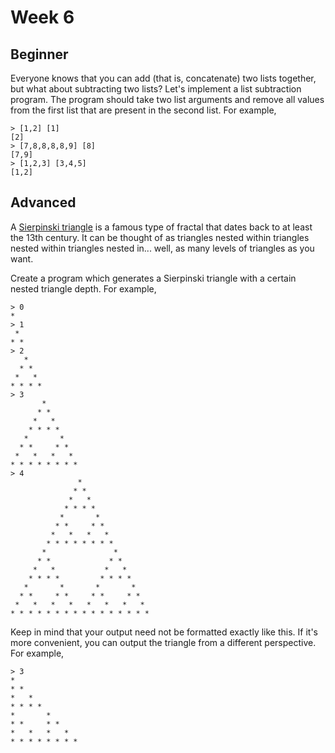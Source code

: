 # Week 6

## Beginner

Everyone knows that you can add (that is, concatenate) two lists together, but what about subtracting two lists? Let's implement a list subtraction program. The program should take two list arguments and remove all values from the first list that are present in the second list. For example,

    > [1,2] [1]
    [2]
    > [7,8,8,8,8,9] [8]
    [7,9]
    > [1,2,3] [3,4,5]
    [1,2]

## Advanced

A [Sierpinski triangle](http://en.wikipedia.org/wiki/Sierpinski_triangle) is a famous type of fractal that dates back to at least the 13th century. It can be thought of as triangles nested within triangles nested within triangles nested in... well, as many levels of triangles as you want.

Create a program which generates a Sierpinski triangle with a certain nested triangle depth. For example,

```
> 0
*
> 1
 *
* *
> 2
   *  
  * *
 *   *
* * * *
> 3
       *
      * *
     *   *
    * * * *
   *       *  
  * *     * *
 *   *   *   *
* * * * * * * *
> 4
               *
              * *
             *   *
            * * * *
           *       *
          * *     * *
         *   *   *   *
        * * * * * * * *
       *               *
      * *             * *
     *   *           *   *
    * * * *         * * * *
   *       *       *       *  
  * *     * *     * *     * *
 *   *   *   *   *   *   *   *
* * * * * * * * * * * * * * * *
```

Keep in mind that your output need not be formatted exactly like this. If it's more convenient, you can output the triangle from a different perspective. For example,

```
> 3
*
* *
*   *
* * * *
*       *
* *     * *
*   *   *   *
* * * * * * * *
```
